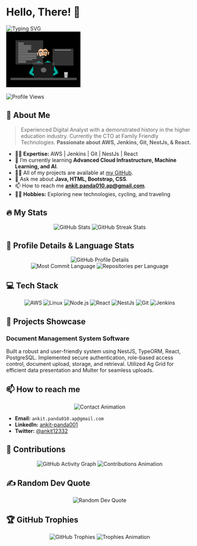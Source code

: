 # Hello, There! 👋
<img src="https://readme-typing-svg.demolab.com?font=Fira+Code&pause=1000&width=435&lines=I'm+Ankit+Kumar+Panda;console.log(%22Hello%2C%20World!%22)" alt="Typing SVG" />
<div align="left">
  <img src="./profile1.gif" alt="About Me Animation" width="200" height="150" />
</div>
<p align="left">
  <img src="https://komarev.com/ghpvc/?username=ankit12332&style=flat-square&color=blue" alt="Profile Views" />
</p>

## 🚀 About Me

> Experienced Digital Analyst with a demonstrated history in the higher education industry. Currently the CTO at Family Friendly Technologies. **Passionate about AWS, Jenkins, Git, NestJs, & React.**

- 👨‍💻 **Expertise:** AWS | Jenkins | Git | NestJs | React
- 🌱 I’m currently learning **Advanced Cloud Infrastructure, Machine Learning, and AI**.
- 👨‍💻 All of my projects are available at [my GitHub](https://github.com/ankit12332).
- 💬 Ask me about **Java, HTML, Bootstrap, CSS**.
- 📫 How to reach me **ankit.panda010.ap@gmail.com**.
- 🚴‍♂️ **Hobbies:** Exploring new technologies, cycling, and traveling

## 🔥 My Stats

<div align="center">
  <img src="https://github-readme-stats.vercel.app/api?username=ankit12332&show_icons=true&theme=dark&bg_color=0d1117&border_color=666&title_color=58a6ff&icon_color=58a6ff&text_color=8b949e&hide_border=false" alt="GitHub Stats" />
  <img src="https://github-readme-streak-stats.herokuapp.com/?user=ankit12332&theme=dark&background=0d1117&border=666&stroke=4c8ed9&ring=58a6ff&fire=58a6ff&currStreakNum=58a6ff&sideNums=58a6ff&currStreakLabel=ffffff&sideLabels=8b949e&dates=8b949e&hide_border=false" alt="GitHub Streak Stats" />
</div>

## 🌟 Profile Details & Language Stats

<div align="center">
  <img src="https://github-profile-summary-cards.vercel.app/api/cards/profile-details?username=ankit12332&theme=github_dark" alt="GitHub Profile Details" />
</div>

<div align="center">
  <img src="https://github-profile-summary-cards.vercel.app/api/cards/most-commit-language?username=ankit12332&theme=github_dark" alt="Most Commit Language" />
  <img src="https://github-profile-summary-cards.vercel.app/api/cards/repos-per-language?username=ankit12332&theme=github_dark" alt="Repositories per Language" />
</div>


## 💻 Tech Stack

<p align="center">
  <img src="https://img.shields.io/badge/-AWS-333333?style=flat&logo=amazon-aws&logoColor=FF9900" alt="AWS" />
  <img src="https://img.shields.io/badge/-Linux-333333?style=flat&logo=linux&logoColor=FCC624" alt="Linux" />
  <img src="https://img.shields.io/badge/-Node.js-333333?style=flat&logo=node.js&logoColor=339933" alt="Node.js" />
  <img src="https://img.shields.io/badge/-React-333333?style=flat&logo=react&logoColor=61DAFB" alt="React" />
  <img src="https://img.shields.io/badge/-NestJs-333333?style=flat&logo=nestjs&logoColor=E0234E" alt="NestJs" />
  <img src="https://img.shields.io/badge/-Git-333333?style=flat&logo=git&logoColor=F05032" alt="Git" />
  <img src="https://img.shields.io/badge/-Jenkins-333333?style=flat&logo=jenkins&logoColor=white" alt="Jenkins" />
</p>

## 🎨 Projects Showcase

### Document Management System Software

Built a robust and user-friendly system using NestJS, TypeORM, React, PostgreSQL. Implemented secure authentication, role-based access control, document upload, storage, and retrieval. Utilized Ag Grid for efficient data presentation and Multer for seamless uploads.

## 📫 How to reach me

<div align="center">
  <img src="https://youranimationcdn.com/yourusername/contact-animation.gif" alt="Contact Animation" width="400" height="300" />
</div>

- **Email:** `ankit.panda010.ap@gmail.com`
- **LinkedIn:** [ankit-panda001](https://www.linkedin.com/in/ankit-panda001)
- **Twitter:** [@ankit12332](https://twitter.com/ankit12332)

## 🌈 Contributions

<div align="center">
  <img src="https://activity-graph.herokuapp.com/graph?username=ankit12332&bg_color=0d1117&color=58a6ff&line=4c8ed9&point=ffffff&area=true&hide_border=true" alt="GitHub Activity Graph" />
  <img src="https://youranimationcdn.com/yourusername/contributions-animation.gif" alt="Contributions Animation" width="400" height="300" />
</div>

## ✍️ Random Dev Quote

<p align="center">
  <img src="https://quotes-github-readme.vercel.app/api?type=horizontal&theme=dark" alt="Random Dev Quote" />
</p>

## 🏆 GitHub Trophies

<div align="center">
  <img src="https://github-profile-trophy.vercel.app/?username=ankit12332&theme=darkhub&column=7" alt="GitHub Trophies" />
  <img src="https://youranimationcdn.com/yourusername/trophies-animation.gif" alt="Trophies Animation" width="400" height="300" />
</div>
